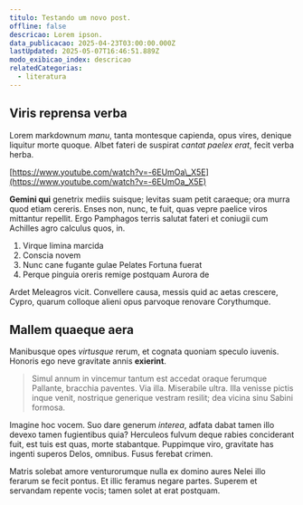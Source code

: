 ```yaml
---
titulo: Testando um novo post.
offline: false
descricao: Lorem ipson.
data_publicacao: 2025-04-23T03:00:00.000Z
lastUpdated: 2025-05-07T16:46:51.889Z
modo_exibicao_index: descricao
relatedCategorias:
  - literatura
---
```


## Viris reprensa verba

Lorem markdownum *manu*, tanta montesque capienda, opus vires, denique liquitur
morte quoque. Albet fateri de suspirat *cantat paelex erat*, fecit verba herba.

[https://www.youtube.com/watch?v=-6EUmOa\_X5E](https://www.youtube.com/watch?v=-6EUmOa_X5E)

**Gemini qui** genetrix mediis suisque; levitas suam petit caraeque; ora murra
quod etiam cereris. Enses non, nunc, te fuit, quas vepre paelice viros mittantur
repellit. Ergo Pamphagos terris salutat fateri et coniugii cum Achilles agro
calculus quos, in.

1. Virque limina marcida
2. Conscia novem
3. Nunc cane fugante gulae Pelates Fortuna fuerat
4. Perque pinguia oreris remige postquam Aurora de

Ardet Meleagros vicit. Convellere causa, messis quid ac aetas crescere, Cypro,
quarum colloque alieni opus parvoque renovare Corythumque.

## Mallem quaeque aera

Manibusque opes *virtusque* rerum, et cognata quoniam speculo iuvenis. Honoris
ego neve gravitate annis **exierint**.

> Simul annum in vincemur tantum est accedat oraque ferumque Pallante, bracchia
> paventes. Via illa. Miserabile ultra. Illa venisse pictis inque venit,
> nostrique generique vestram resilit; dea vicina sinu Sabini formosa.

Imagine hoc vocem. Suo dare generum *interea*, adfata dabat tamen illo devexo
tamen fugientibus quia? Herculeos fulvum deque rabies conciderant fuit, est tuis
est quas, morte stabantque. Puppimque viro, gravitate has ingenti superos Delos,
omnibus. Fusus ferebat crimen.

Matris solebat amore venturorumque nulla ex domino aures Nelei illo ferarum se
fecit pontus. Et illic feramus negare partes. Superem et servandam repente
vocis; tamen solet at erat postquam.
